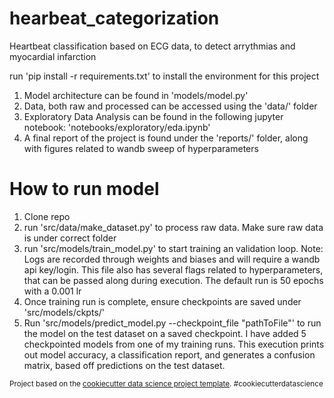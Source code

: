 hearbeat_categorization
==============================

Heartbeat classification based on ECG data, to detect arrythmias and myocardial infarction

run 'pip install -r requirements.txt' to install the environment for this project

1) Model architecture can be found in 'models/model.py'
2) Data, both raw and processed can be accessed using the 'data/' folder
3) Exploratory Data Analysis can be found in the following jupyter notebook: 'notebooks/exploratory/eda.ipynb'
4) A final report of the project is found under the 'reports/' folder, along with figures related to wandb sweep of hyperparameters


# How to run model
1) Clone repo
2) run 'src/data/make_dataset.py' to process raw data. Make sure raw data is under correct folder
3) run 'src/models/train_model.py' to start training an validation loop. Note: Logs are recorded through weights and biases and will require a wandb api key/login. This file also has several flags related to hyperparameters, that can be passed along during execution. The default run is 50 epochs with a 0.001 lr
4) Once training run is complete, ensure checkpoints are saved under 'src/models/ckpts/'
5) Run 'src/models/predict_model.py --checkpoint_file "pathToFile"' to run the model on the test dataset on a saved checkpoint. I have added 5 checkpointed models from one of my training runs. This execution prints out model accuracy, a classification report, and generates a confusion matrix, based off predictions on the test dataset.
<p><small>Project based on the <a target="_blank" href="https://drivendata.github.io/cookiecutter-data-science/">cookiecutter data science project template</a>. #cookiecutterdatascience</small></p>
